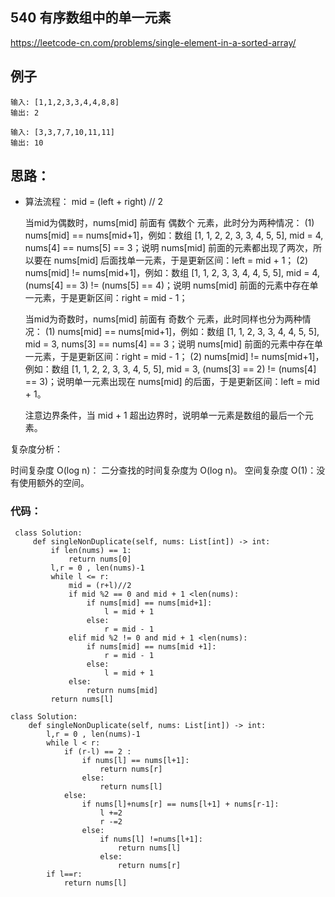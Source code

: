 ##  540  有序数组中的单一元素

https://leetcode-cn.com/problems/single-element-in-a-sorted-array/


## 例子
```
输入: [1,1,2,3,3,4,4,8,8]
输出: 2

输入: [3,3,7,7,10,11,11]
输出: 10
```

## 思路：

- 算法流程：
	mid = (left + right) // 2

	当mid为偶数时，nums[mid] 前面有 偶数个 元素，此时分为两种情况：
	(1) nums[mid] == nums[mid+1]，例如：数组 [1, 1, 2, 2, 3, 3, 4, 5, 5], mid = 4, nums[4] == nums[5] == 3；说明 nums[mid] 前面的元素都出现了两次，所以要在 nums[mid] 后面找单一元素，于是更新区间：left = mid + 1；
	(2) nums[mid] != nums[mid+1]，例如：数组 [1, 1, 2, 3, 3, 4, 4, 5, 5], mid = 4, (nums[4] == 3) != (nums[5] == 4)；说明 nums[mid] 前面的元素中存在单一元素，于是更新区间：right = mid - 1；

	当mid为奇数时，nums[mid] 前面有 奇数个 元素，此时同样也分为两种情况：
	(1) nums[mid] == nums[mid+1]，例如：数组 [1, 1, 2, 3, 3, 4, 4, 5, 5], mid = 3, nums[3] == nums[4] == 3；说明 nums[mid] 前面的元素中存在单一元素，于是更新区间：right = mid - 1；
	(2) nums[mid] != nums[mid+1]，例如：数组 [1, 1, 2, 2, 3, 3, 4, 5, 5], mid = 3, (nums[3] == 2) != (nums[4] == 3)；说明单一元素出现在 nums[mid] 的后面，于是更新区间：left = mid + 1。

	注意边界条件，当 mid + 1 超出边界时，说明单一元素是数组的最后一个元素。

复杂度分析：

时间复杂度 O(log n)： 二分查找的时间复杂度为 O(log n)。
空间复杂度 O(1)：没有使用额外的空间。
 
 
### 代码：
 
```
 class Solution:
     def singleNonDuplicate(self, nums: List[int]) -> int:
         if len(nums) == 1:
             return nums[0]
         l,r = 0 , len(nums)-1
         while l <= r:
             mid = (r+l)//2
             if mid %2 == 0 and mid + 1 <len(nums):
                 if nums[mid] == nums[mid+1]:
                     l = mid + 1
                 else:
                     r = mid - 1
             elif mid %2 != 0 and mid + 1 <len(nums):
                 if nums[mid] == nums[mid +1]:
                     r = mid - 1
                 else:
                     l = mid + 1
             else:
                 return nums[mid]
         return nums[l]
```

```
class Solution:
    def singleNonDuplicate(self, nums: List[int]) -> int:
        l,r = 0 , len(nums)-1
        while l < r:
            if (r-l) == 2 :
                if nums[l] == nums[l+1]:
                    return nums[r]
                else:
                    return nums[l]
            else:
                if nums[l]+nums[r] == nums[l+1] + nums[r-1]:
                    l +=2
                    r -=2
                else:
                    if nums[l] !=nums[l+1]:
                        return nums[l]
                    else:
                        return nums[r]
        if l==r:
            return nums[l] 
```